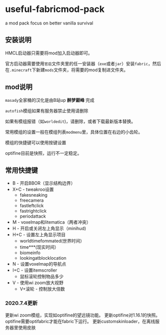 # useful-fabricmod-pack
a mod pack focus on better vanilla survival

## 安装说明

HMCL启动器只需要将mod加入启动器即可。

官方启动器需要使用`官启`文件夹里的任一安装器（`exe`或者`jar`）安装`fabric`，然后在`.minecraft`下新建`mods`文件夹，将需要的mod复制进文件夹。

## mod说明

`masady`全家桶的汉化是由B站up **醉梦巅峰** 完成

`autofish`模组如果有服务器禁止使用请删除

如果有模组报错（如`worldedit`)，请删除，或者下载最新版本替换。

常用模组的设置一般在模组列表`modmenu`里，具体位置在右边的小齿轮。

模组的快捷键可以使用按键设置

optifine目前是快照，运行不一定稳定。

## 常用快捷键

* B - 开启BBOR（显示结构边界）
* X+C - tweakroo设置
	* fakesneaking
	* freecamera
	* fastleftclick
	* fastrightclick
	* periodattack
* M - voxelmap和litematica（两者冲突）
* H - 开启或关闭左上角显示（minihud)
* H+C - 设置左上角显示项目
	* worldtimefommated(世界时间）
	* time***(现实时间）
	* biomeinfo
	* lookingatblocklocation
* N - 设置voxelmap的导航点
* I+C - 设置itemscroller
	* 鼠标滚轮控制物品多少
* V - 使用wi zoom放大视野
    * V+滚轮 - 控制放大倍数


### 2020.7.4更新

更新wi zoom模组，实现如optifine的望远镜功能。
更新optifine对1.16.1的快照。optifine需要optifabric才能在fabric下运行。
更新customskinloader，在离线服务器里使用皮肤
			

